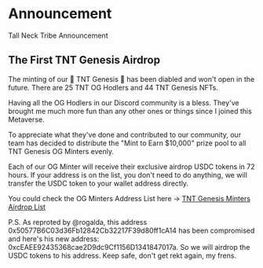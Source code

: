# Announcement

Tall Neck Tribe Announcement


## The First TNT Genesis Airdrop

The minting of our 👾 TNT Genesis 👾 has been diabled and won't open in the future. There are 25 TNT OG Hodlers and 44 TNT Genesis NFTs.

Having all the OG Hodlers in our Discord community is a bless. They've brought me much more fun than any other ones or things since I joined this Metaverse.

To appreciate what they've done and contributed to our community, our team has decided to distribute the "Mint to Earn $10,000" prize pool to all TNT Genesis OG Minters evenly.

Each of our OG Minter will receive their exclusive airdrop USDC tokens in 72 hours. If your address is on the list, you don't need to do anything, we will transfer the USDC token to your wallet address directly.

You could check the OG Minters Address List here -> [TNT Genesis Minters Airdrop List](https://github.com/TallNeckTribe/Announcement/blob/main/TNT-Genesis-First-Airdrop.csv)

P.S. As reproted by @rogalda, this address 0x50577B6C03d36Fb12842Cb32217F39d80ff1cA14 has been compromised and here's his new address: 0xcEAEE92435368cae2D9dc9Cf1156D1341847017a. So we will airdrop the USDC tokens to his address. Keep safe, don't get rekt again, my frens.
